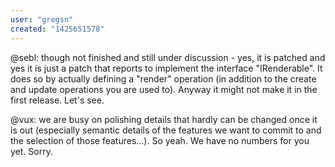 ```yaml
---
user: "gregsn"
created: "1425651578"
---
```


@sebl: though not finished and still under discussion - yes, it is patched and yes it is just a patch that reports to implement the interface "IRenderable". It does so by actually defining a "render" operation (in addition to the create and update operations you are used to). Anyway it might not make it in the first release. Let's see.

@vux: we are busy on polishing details that hardly can be changed once it is out (especially semantic details of the features we want to commit to and the selection of those features...). So yeah. We have no numbers for you yet. Sorry.
